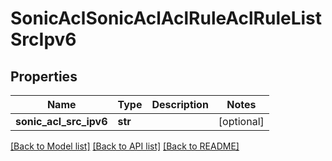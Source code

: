 # SonicAclSonicAclAclRuleAclRuleListSrcIpv6

## Properties
Name | Type | Description | Notes
------------ | ------------- | ------------- | -------------
**sonic_acl_src_ipv6** | **str** |  | [optional] 

[[Back to Model list]](../README.md#documentation-for-models) [[Back to API list]](../README.md#documentation-for-api-endpoints) [[Back to README]](../README.md)


